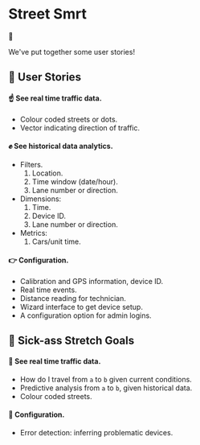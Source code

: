 # Street Smrt

:blue_car:

We've put together some user stories!

## :muscle: User Stories

#### :point_up: See real time traffic data.

+ Colour coded streets or dots.
+ Vector indicating direction of traffic.

#### :fist: See historical data analytics.

+ Filters.
    1. Location.
    2. Time window (date/hour).
    3. Lane number or direction.
+ Dimensions:
    1. Time.
    2. Device ID.
    3. Lane number or direction.
+ Metrics:
    1. Cars/unit time.

#### :point_right: Configuration.

+ Calibration and GPS information, device ID.
+ Real time events.
+ Distance reading for technician.
+ Wizard interface to get device setup.
+ A configuration option for admin logins.

## :metal: Sick-ass Stretch Goals

#### :raised_hands: See real time traffic data.

+ How do I travel from `a` to `b` given current conditions.
+ Predictive analysis from `a` to `b`, given historical data.
+ Colour coded streets.

#### :open_hands: Configuration.

+ Error detection: inferring problematic devices.
